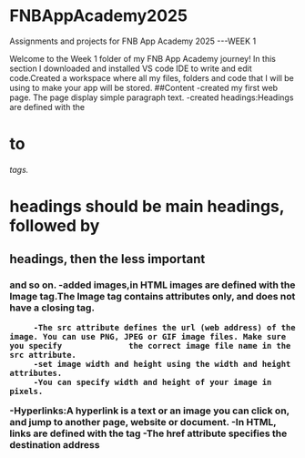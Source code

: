 # FNBAppAcademy2025 
Assignments and projects for FNB App Academy 2025 ---WEEK 1

Welcome to the Week 1 folder of my FNB App Academy journey!
In this section I downloaded and installed VS code IDE to write and edit code.Created a workspace  where all my files, folders and code that I will be using to make your app will be stored.
##Content
-created my first web page. The page  display simple paragraph text.
-created headings:Headings are defined with the <h1>to <h6> tags.<h1> headings should be main headings, followed by <h2> headings, then              the less important <h3> and so on.
         -added images,in HTML images are defined with the Image tag.The Image tag contains attributes only, and does not have a closing             tag.

         -The src attribute defines the url (web address) of the image. You can use PNG, JPEG or GIF image files. Make sure you specify              the correct image file name in the src attribute.
         -set image width and height using the width and height attributes.
         -You can specify width and height of your image in pixels.
-Hyperlinks:A hyperlink is a text or an image you can click on, and jump to another page, website or document.
         -In HTML, links are defined with the <a> tag
        -The href attribute specifies the destination address

